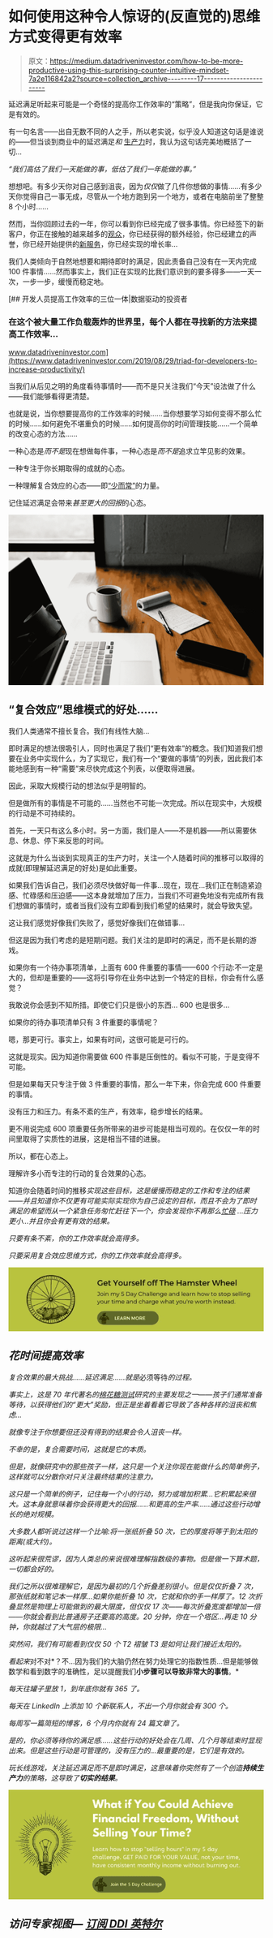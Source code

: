 # 如何使用这种令人惊讶的(反直觉的)思维方式变得更有效率

> 原文：<https://medium.datadriveninvestor.com/how-to-be-more-productive-using-this-surprising-counter-intuitive-mindset-7a2e116842a2?source=collection_archive---------17----------------------->

延迟满足听起来可能是一个奇怪的提高你工作效率的“策略”，但是我向你保证，它是有效的。

有一句名言——出自无数不同的人之手，所以老实说，似乎没人知道这句话是谁说的——但当谈到商业中的延迟满足*和* [生产力](https://the3fs.com/time-management-business/)时，我认为这句话完美地概括了一切…

*“我们高估了我们一天能做的事，低估了我们一年能做的事。”*

想想吧。有多少天你对自己感到沮丧，因为*仅仅*做了几件你想做的事情……有多少天你觉得自己一事无成，尽管从一个地方跑到另一个地方，或者在电脑前坐了整整 8 个小时……

然而，当你回顾过去的一年，你可以看到你已经完成了很多事情。你已经签下的新客户，你正在接触的越来越多的[观众](https://the3fs.com/how-to-build-an-audience/)，你已经获得的额外经验，你已经建立的声誉，你已经开始提供的[新服务](https://the3fs.com/offering-something-different/)，你已经实现的增长率…

我们人类倾向于自然地想要和期待即时的满足，因此责备自己没有在一天内完成 100 件事情……然而事实上，我们正在实现的比我们意识到的要多得多——一天一次，一步一步，缓慢而稳定地。

[](https://www.datadriveninvestor.com/2019/08/29/triad-for-developers-to-increase-productivity/) [## 开发人员提高工作效率的三位一体|数据驱动的投资者

### 在这个被大量工作负载轰炸的世界里，每个人都在寻找新的方法来提高工作效率…

www.datadriveninvestor.com](https://www.datadriveninvestor.com/2019/08/29/triad-for-developers-to-increase-productivity/) 

当我们从后见之明的角度看待事情时——而不是只关注我们“今天”设法做了什么——我们能够看得更清楚。

也就是说，当你想要提高你的工作效率的时候……当你想要学习如何变得不那么忙的时候……如何避免不堪重负的时候……如何提高你的时间管理技能……一个简单的改变心态的方法……

一种心态是*而不是*现在想做每件事，一种心态是*而不是*追求立竿见影的效果。

一种专注于你长期取得的成就的心态。

一种理解复合效应的心态——即[“少而常”](https://strategicmentors.co.uk/the-1-principle/)的力量。

记住延迟满足会带来*甚至更大的回报*的心态。

![](img/e359ce0b6fca03531846403f388b3064.png)

## **“复合效应”思维模式的好处……**

我们人类通常不擅长复合。我们有线性大脑…

即时满足的想法很吸引人，同时也满足了我们“更有效率”的概念。我们知道我们想要在业务中实现什么，为了实现它，我们有一个“要做的事情”的列表，因此我们本能地感到有一种“需要”来尽快完成这个列表，以便取得进展。

因此，采取大规模行动的想法似乎是明智的。

但是做所有的事情是不可能的……当然也不可能一次完成。所以在现实中，大规模的行动是不可持续的。

首先，一天只有这么多小时。另一方面，我们是人——不是机器——所以需要休息、休息、停下来反思的时间。

这就是为什么当谈到实现真正的生产力时，关注一个人随着时间的推移可以取得的成就(即理解延迟满足的好处)是如此重要。

如果我们告诉自己，我们必须尽快做好每一件事…现在，现在…我们正在制造紧迫感、忙碌感和压迫感——这本身就增加了压力，当我们不可避免地没有完成所有我们想做的事情时，或者当我们没有立即看到我们希望的结果时，就会导致失望。

这让我们感觉好像我们失败了，感觉好像我们在做错事…

但这是因为我们考虑的是短期问题。我们关注的是即时的满足，而不是长期的游戏。

如果你有一个待办事项清单，上面有 600 件重要的事情——600 个行动:不一定是大的，但却是重要的——这将引导你在业务中达到一个特定的目标，你会有什么感觉？

我敢说你会感到不知所措。即使它们只是很小的东西… 600 也是很多…

如果你的待办事项清单只有 3 件重要的事情呢？

嗯，那更可行。事实上，如果有时间，这很可能是可行的。

这就是现实。因为知道你需要做 600 件事是压倒性的。看似不可能，于是变得不可能。

但是如果每天只专注于做 3 件重要的事情，那么一年下来，你会完成 600 件重要的事情。

没有压力和压力。有条不紊的生产，有效率，稳步增长的结果。

更不用说完成 600 项重要任务所带来的进步可能是相当可观的。在仅仅一年的时间里取得了实质性的进展，这是相当不错的进展。

所以，都在心态上。

理解许多小而专注的行动的复合效果的心态。

知道你会随着时间的推移*实现这些目标，这是缓慢而稳定的工作和专注的结果——并且知道你不仅更有可能实际实现你为自己设定的目标，而且不会为了即时满足的希望而从一个紧急任务匆忙赶往下一个，你会发现你不再那么[忙碌](https://the3fs.com/mindset-for-more-time/) …压力更小…并且你会有更有效的结果。*

*只要有条不紊，你的工作效率就会高得多。*

*只要采用复合效应思维方式，你的工作效率就会高得多。*

*[![](img/8a86d26019e01f0ba824c1caffe365c3.png)](http://the3fs.com/get-paid-for-value?utm_source=Medium&utm_medium=Articles&utm_campaign=5DC)*

## ***花时间提高效率***

*复合效果的最大挑战……延迟满足……就是*必须等待*的过程。*

*事实上，这是 70 年代著名的[棉花糖测试](https://en.wikipedia.org/wiki/Stanford_marshmallow_experiment)研究的主要发现之一——孩子们通常准备等待，以获得他们的“更大”奖励，但正是坐着看着它导致了各种各样的沮丧和焦虑…*

*就像专注于你想要但还没有得到的结果会令人沮丧一样。*

*不幸的是，复合需要时间，这就是它的本质。*

*但是，就像研究中的那些孩子一样，这只是一个关注你现在能做什么的简单例子，这样就可以分散你对只关注最终结果的注意力。*

*这只是一个简单的例子，记住每一个小的行动，努力或增加积累…它积累起来很大。这本身就意味着你会获得更大的回报……和更高的生产率……通过这些行动增长的绝对规模。*

*大多数人都听说过这样一个比喻:将一张纸折叠 50 次，它的厚度将等于到太阳的距离(或大约)。*

*这听起来很荒谬，因为人类总的来说很难理解指数级的事物。但是做一下算术题，一切都会好的。*

*我们之所以很难理解它，是因为最初的几个折叠差别很小。但是仅仅折叠 7 次，那张纸就和笔记本一样厚…如果你能折叠 10 次，它就和你的手一样厚了。12 次折叠显然是物理上可能做到的最大限度，但仅仅 17 次——每次折叠宽度都增加一倍——你就会看到比普通房子还要高的高度。20 分钟，你在一个塔区…再走 10 分钟，你就越过了大气层的极限…*

*突然间，我们有可能看到仅仅 50 个 T2 褶皱 T3 是如何让我们接近太阳的。*

*看起来*对不对*？不…因为我们的大脑仍然在努力处理它的指数性质…但是能够做数学和看到数字的准确性，足以提醒我们**小步骤可以导致非常大的事情**。*

*每天往罐子里放 1，到年底你就有 365 了。*

*每天在 LinkedIn 上添加 10 个新联系人，不出一个月你就会有 300 个。*

*每周写一篇简短的博客，6 个月内你就有 24 篇文章了。*

*是的，你必须等待你的满足感……这些行动的好处会在几周、几个月等结束时显现出来。但是这些行动是可管理的，没有压力的…最重要的是，它们是有效的。*

*玩长线游戏，关注延迟满足而不是即时满足，这意味着你突然有了一个创造**持续生产力**的策略，这导致了**切实的结果**。*

*[![](img/05521ebd4c6fbfe58431b05f4a757b93.png)](http://the3fs.com/get-paid-for-value?utm_source=Medium&utm_medium=Articles&utm_campaign=5DC)*

## *访问专家视图— [订阅 DDI 英特尔](https://datadriveninvestor.com/ddi-intel)*